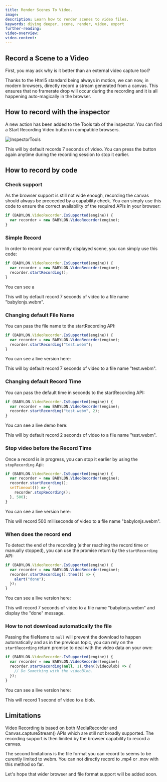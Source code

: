 ```yaml
---
title: Render Scenes To Video.
image:
description: Learn how to render scenes to video files.
keywords: diving deeper, scene, render, video, export
further-reading:
video-overview:
video-content:
---
```


## Record a Scene to a Video

First, you may ask why is it better than an external video capture tool?

Thanks to the Html5 standard being always in motion, we can now, in modern browsers, directly record a stream generated from a canvas. This ensures that no framerate drop will occur during the recording and it is all happening auto-magically in the browser.

## How to record with the inspector

A new action has been added to the Tools tab of the inspector. You can find a Start Recording Video button in compatible browsers.

![InspectorTools](/img/how_to/scene/inspectorVideoRecorder.png)

This will by default records 7 seconds of video. You can press the button again anytime during the recording session to stop it earlier.

## How to record by code

### Check support

As the browser support is still not wide enough, recording the canvas should always be preceeded by a capability check. You can simply use this code to ensure the correct availability of the required APIs in your browser:

```javascript
if (BABYLON.VideoRecorder.IsSupported(engine)) {
  var recorder = new BABYLON.VideoRecorder(engine);
}
```

### Simple Record

In order to record your currently displayed scene, you can simply use this code:

```javascript
if (BABYLON.VideoRecorder.IsSupported(engine)) {
  var recorder = new BABYLON.VideoRecorder(engine);
  recorder.startRecording();
}
```

You can see a <Playground id="#47H64G" title="Simple Video Recording Example" description="Simple example of recording a video of the current scene."/>

This will by default record 7 seconds of video to a file name "babylonjs.webm".

### Changing default File Name

You can pass the file name to the startRecording API:

```javascript
if (BABYLON.VideoRecorder.IsSupported(engine)) {
  var recorder = new BABYLON.VideoRecorder(engine);
  recorder.startRecording("test.webm");
}
```

You can see a live version here: <Playground id="#47H64G#1" title="Changing The Default Recorded Video Name" description="Simple example showing how to record a video of the current scene and change the default file name."/>

This will by default record 7 seconds of video to a file name "test.webm".

### Changing default Record Time

You can pass the default time in seconds to the startRecording API:

```javascript
if (BABYLON.VideoRecorder.IsSupported(engine)) {
  var recorder = new BABYLON.VideoRecorder(engine);
  recorder.startRecording("test.webm", 2);
}
```

You can see a live demo here: <Playground id="#47H64G#2" title="Chaning Default Record Time" description="Simple example showing how to change the default record time of recorded videos."/>

This will by default record 2 seconds of video to a file name "test.webm".

### Stop video before the Record Time

Once a record is in progress, you can stop it earlier by using the `stopRecording` Api:

```javascript
if (BABYLON.VideoRecorder.IsSupported(engine)) {
  var recorder = new BABYLON.VideoRecorder(engine);
  recorder.startRecording();
  setTimeout(() => {
    recorder.stopRecording();
  }, 500);
}
```

You can see a live version here: <Playground id="#47H64G#3" title="Stopping Video Before Record Time" description="Simple example showing how to stop recording before the allotted time has completed."/>

This will record 500 milliseconds of video to a file name "babylonjs.webm".

### When does the record end

To detect the end of the recording (either reaching the record time or manually stopped), you can use the promise return by the `startRecording` API:

```javascript
if (BABYLON.VideoRecorder.IsSupported(engine)) {
  var recorder = new BABYLON.VideoRecorder(engine);
  recorder.startRecording().then(() => {
    alert("done");
  });
}
```

You can see a live version here: <Playground id="#47H64G#4" title="Detect Recording End" description="Simple example showing how to detect when a recording has ended."/>

This will record 7 seconds of video to a file name "babylonjs.webm" and display the "done" message.

### How to not download automatically the file

Passing the fileName to `null` will prevent the download to happen automatically and as in the previous topic, you can rely on the `startRecording` return promise to deal with the video data on your own:

```javascript
if (BABYLON.VideoRecorder.IsSupported(engine)) {
  var recorder = new BABYLON.VideoRecorder(engine);
  recorder.startRecording(null, 1).then((videoBlob) => {
    // Do Something with the videoBlob.
  });
}
```

You can see a live version here: <Playground id="#47H64G#5" title="Not Downloading The Recorded Video" description="Simple example showing how you can stop an automatic download of the recorded video."/>

This will record 1 second of video to a blob.

## Limitations

Video Recording is based on both MediaRecorder and Canvas.captureStream() APIs which are still not broadly supported. The recording support is then limited by the browser capability to record a canvas.

The second limitations is the file format you can record to seems to be curently limited to webm. You can not directly record to .mp4 or .mov with this method so far.

Let's hope that wider browser and file format support will be added soon.

